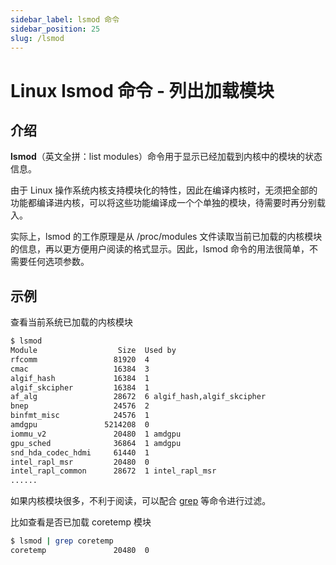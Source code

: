 ```yaml
---
sidebar_label: lsmod 命令
sidebar_position: 25
slug: /lsmod
---
```


# Linux lsmod 命令 - 列出加载模块



## 介绍

**lsmod**（英文全拼：list modules）命令用于显示已经加载到内核中的模块的状态信息。

由于 Linux 操作系统内核支持模块化的特性，因此在编译内核时，无须把全部的功能都编译进内核，可以将这些功能编译成一个个单独的模块，待需要时再分别载入。

实际上，lsmod 的工作原理是从 /proc/modules 文件读取当前已加载的内核模块的信息，再以更方便用户阅读的格式显示。因此，lsmod 命令的用法很简单，不需要任何选项参数。



## 示例

查看当前系统已加载的内核模块

```bash
$ lsmod
Module                  Size  Used by
rfcomm                 81920  4
cmac                   16384  3
algif_hash             16384  1
algif_skcipher         16384  1
af_alg                 28672  6 algif_hash,algif_skcipher
bnep                   24576  2
binfmt_misc            24576  1
amdgpu               5214208  0
iommu_v2               20480  1 amdgpu
gpu_sched              36864  1 amdgpu
snd_hda_codec_hdmi     61440  1
intel_rapl_msr         20480  0
intel_rapl_common      28672  1 intel_rapl_msr
......
```

如果内核模块很多，不利于阅读，可以配合 [grep](/linux-command/grep/) 等命令进行过滤。

比如查看是否已加载 coretemp 模块

```bash
$ lsmod | grep coretemp
coretemp               20480  0
```

